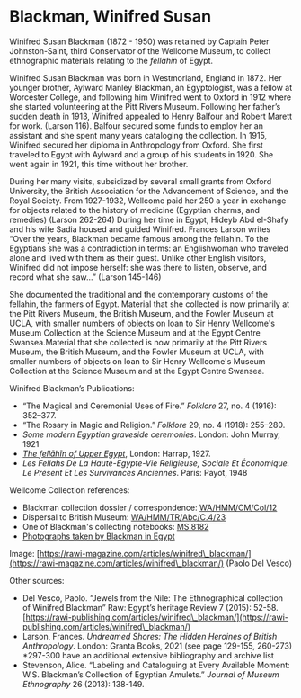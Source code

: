 # Blackman, Winifred Susan

Winifred Susan Blackman (1872 - 1950) was retained by Captain Peter Johnston-Saint, third Conservator of the Wellcome Museum, to collect ethnographic materials relating to the _fellahin_ of Egypt.

&#x20;Winifred Susan Blackman was born in Westmorland, England in 1872. Her younger brother, Aylward Manley Blackman, an Egyptologist, was a fellow at Worcester College, and following him Winifred went to Oxford in 1912 where she started volunteering at the Pitt Rivers Museum. Following her father’s sudden death in 1913, Winifred appealed to Henry Balfour and Robert Marett for work. (Larson 116). Balfour secured some funds to employ her an assistant and she spent many years cataloging the collection. In 1915, Winifred secured her diploma in Anthropology from Oxford. She first traveled to Egypt with Aylward and a group of his students in 1920. She went again in 1921, this time without her brother. &#x20;

&#x20;During her many visits, subsidized by several small grants from Oxford University, the British Association for the Advancement of Science, and the Royal Society. From 1927-1932, Wellcome paid her 250 a year in exchange for objects related to the history of medicine (Egyptian charms, and remedies) (Larson 262-264) During her time in Egypt, Hideyb Abd el-Shafy and his wife Sadia housed and guided Winifred. Frances Larson writes “Over the years, Blackman became famous among the fellahin. To the Egyptians she was a contradiction in terms: an Englishwoman who traveled alone and lived with them as their guest. Unlike other English visitors, Winifred did not impose herself: she was there to listen, observe, and record what she saw...” (Larson 145-146)&#x20;

She documented the traditional and the contemporary customs of the fellahin, the farmers of Egypt. Material that she collected is now primarily at the Pitt Rivers Museum, the British Museum, and the Fowler Museum at UCLA, with smaller numbers of objects on loan to Sir Henry Wellcome's Museum Collection at the Science Museum and at the Egypt Centre Swansea.Material that she collected is now primarily at the Pitt Rivers Museum, the British Museum, and the Fowler Museum at UCLA, with smaller numbers of objects on loan to Sir Henry Wellcome's Museum Collection at the Science Museum and at the Egypt Centre Swansea.&#x20;

&#x20;

&#x20;

Winifred Blackman’s Publications:

* “The Magical and Ceremonial Uses of Fire.” _Folklore_ 27, no. 4 (1916): 352–377.&#x20;
* “The Rosary in Magic and Religion.” _Folklore_ 29, no. 4 (1918): 255–280.&#x20;
* _Some modern Egyptian graveside ceremonies_. London: John Murray, 1921
* [_The fellāhīn of Upper Egypt_](https://wellcomecollection.org/works/p2xtp8v6), London: Harrap, 1927.&#x20;
* _Les Fellahs De La Haute-Egypte-Vie Religieuse, Sociale Et Économique. Le Présent Et Les Survivances Anciennes_. Paris: Payot, 1948&#x20;

&#x20;&#x20;

Wellcome Collection references:

* Blackman collection dossier / correspondence: [WA/HMM/CM/Col/12](https://wellcomecollection.org/works/ewaueqqd)
* Dispersal to British Museum: [WA/HMM/TR/Abc/C.4/23](https://wellcomecollection.org/works/uyh3tteb)
* One of Blackman's collecting notebooks: [MS.8182](https://wellcomecollection.org/works/rm37j7zt)
* [Photographs taken by Blackman in Egypt](https://wellcomecollection.org/works?query=Winifred+Blackman\&workType=k)

&#x20;&#x20;

Image: [https://rawi-magazine.com/articles/winifred\_blackman/](https://rawi-magazine.com/articles/winifred\_blackman/) (Paolo Del Vesco)

&#x20;

Other sources:

* Del Vesco, Paolo. “Jewels from the Nile: The Ethnographical collection of Winifred Blackman” Raw: Egypt’s heritage Review 7 (2015): 52-58. [https://rawi-publishing.com/articles/winifred\_blackman/](https://rawi-publishing.com/articles/winifred\_blackman/)
* Larson, Frances. _Undreamed Shores: The Hidden Heroines of British Anthropology_. London: Granta Books, 2021 (see page 129-155, 260-273) \*297-300 have an additional extensive bibliography and archive list
* Stevenson, Alice. “Labeling and Cataloguing at Every Available Moment: W.S. Blackman’s Collection of Egyptian Amulets.” _Journal of Museum Ethnography_ 26 (2013): 138-149.
